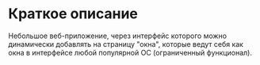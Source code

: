 # Краткое описание
Небольшое веб-приложение, через интерфейс которого можно динамически добавлять на страницу "окна", которые ведут себя как окна в интерфейсе любой популярной ОС (ограниченный функционал).
